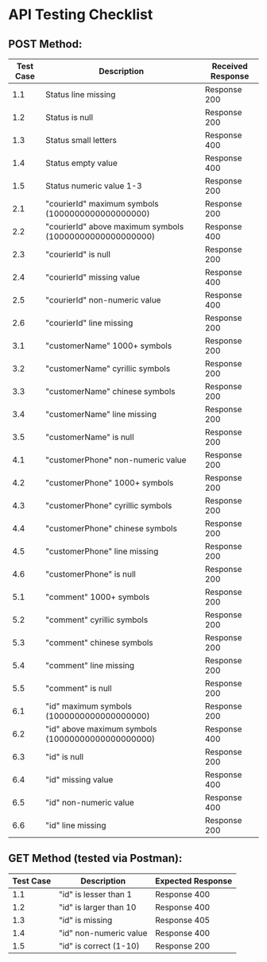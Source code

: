 # API Testing Checklist

## POST Method:

| Test Case | Description | Received Response |
|-----------|-------------|-------------------|
| 1.1       | Status line missing | Response 200      |
| 1.2       | Status is null | Response 200      |
| 1.3       | Status small letters | Response 400      |
| 1.4       | Status empty value | Response 400      |
| 1.5       | Status numeric value 1-3 | Response 200      |
| 2.1       | "courierId" maximum symbols (1000000000000000000) | Response 200      |
| 2.2       | "courierId" above maximum symbols (10000000000000000000) | Response 400      |
| 2.3       | "courierId" is null | Response 200      |
| 2.4       | "courierId" missing value | Response 400      |
| 2.5       | "courierId" non-numeric value | Response 400      |
| 2.6       | "courierId" line missing | Response 200      |
| 3.1       | "customerName" 1000+ symbols | Response 200      |
| 3.2       | "customerName" cyrillic symbols | Response 200      |
| 3.3       | "customerName" chinese symbols | Response 200      |
| 3.4       | "customerName" line missing | Response 200      |
| 3.5       | "customerName" is null | Response 200      |
| 4.1       | "customerPhone" non-numeric value | Response 200      |
| 4.2       | "customerPhone" 1000+ symbols | Response 200      |
| 4.3       | "customerPhone" cyrillic symbols | Response 200      |
| 4.4       | "customerPhone" chinese symbols | Response 200      |
| 4.5       | "customerPhone" line missing | Response 200      |
| 4.6       | "customerPhone" is null | Response 200      |
| 5.1       | "comment" 1000+ symbols | Response 200      |
| 5.2       | "comment" cyrillic symbols | Response 200      |
| 5.3       | "comment" chinese symbols | Response 200      |
| 5.4       | "comment" line missing | Response 200      |
| 5.5       | "comment" is null | Response 200      |
| 6.1       | "id" maximum symbols (1000000000000000000) | Response 200      |
| 6.2       | "id" above maximum symbols (10000000000000000000) | Response 400      |
| 6.3       | "id" is null | Response 200      |
| 6.4       | "id" missing value | Response 400      |
| 6.5       | "id" non-numeric value | Response 400      |
| 6.6       | "id" line missing | Response 200      |

## GET Method (tested via Postman):

| Test Case | Description | Expected Response |
|-----------|-------------|-------------------|
| 1.1       | "id" is lesser than 1 | Response 400 |
| 1.2       | "id" is larger than 10 | Response 400 |
| 1.3       | "id" is missing | Response 405 |
| 1.4       | "id" non-numeric value | Response 400 |
| 1.5       | "id" is correct (1-10) | Response 200 |
